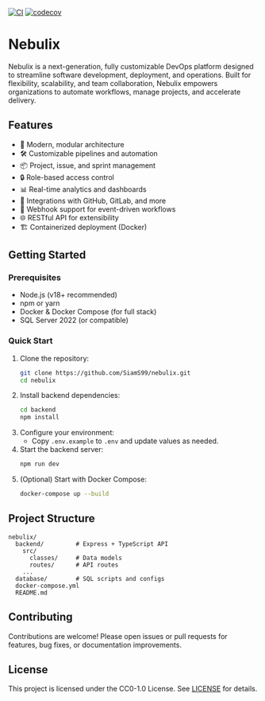 [![CI](https://github.com/SiamS99/nebulix/actions/workflows/ci.yml/badge.svg?branch=main)](https://github.com/SiamS99/nebulix/actions/workflows/ci.yml)
[![codecov](https://codecov.io/gh/SiamS99/nebulix/branch/main/graph/badge.svg?token=5BL48C9HEZ)](https://codecov.io/gh/SiamS99/nebulix)
# Nebulix

Nebulix is a next-generation, fully customizable DevOps platform designed to streamline software development, deployment, and operations. Built for flexibility, scalability, and team collaboration, Nebulix empowers organizations to automate workflows, manage projects, and accelerate delivery.

## Features

- 🚀 Modern, modular architecture
- 🛠️ Customizable pipelines and automation
- 📦 Project, issue, and sprint management
- 🔒 Role-based access control
- 📊 Real-time analytics and dashboards
- 🔗 Integrations with GitHub, GitLab, and more
- 📝 Webhook support for event-driven workflows
- 🌐 RESTful API for extensibility
- 🏗️ Containerized deployment (Docker)

## Getting Started

### Prerequisites
- Node.js (v18+ recommended)
- npm or yarn
- Docker & Docker Compose (for full stack)
- SQL Server 2022 (or compatible)

### Quick Start

1. Clone the repository:
   ```sh
   git clone https://github.com/SiamS99/nebulix.git
   cd nebulix
   ```
2. Install backend dependencies:
   ```sh
   cd backend
   npm install
   ```
3. Configure your environment:
   - Copy `.env.example` to `.env` and update values as needed.
4. Start the backend server:
   ```sh
   npm run dev
   ```
5. (Optional) Start with Docker Compose:
   ```sh
   docker-compose up --build
   ```

## Project Structure

```
nebulix/
  backend/         # Express + TypeScript API
    src/
      classes/     # Data models
      routes/      # API routes
    ...
  database/        # SQL scripts and configs
  docker-compose.yml
  README.md
```

## Contributing

Contributions are welcome! Please open issues or pull requests for features, bug fixes, or documentation improvements.

## License

This project is licensed under the CC0-1.0 License. See [LICENSE](LICENSE) for details.
